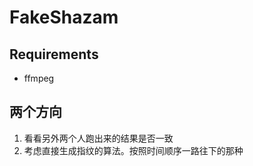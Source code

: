 # FakeShazam

## Requirements

- ffmpeg

## 两个方向

1. 看看另外两个人跑出来的结果是否一致
2. 考虑直接生成指纹的算法。按照时间顺序一路往下的那种
